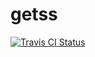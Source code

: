 # getss

[![Travis CI Status](https://api.travis-ci.org/sinnerliu/getss.svg?branch=master)](https://www.travis-ci.org/sinnerliu/getss)